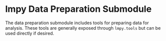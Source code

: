 # lmpy Data Preparation Submodule

The data preparation submodule includes tools for preparing data for analysis.  These
tools are generally exposed through `lmpy.tools` but can be used directly if desired.